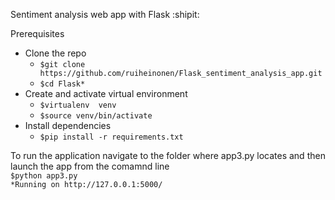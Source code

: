 Sentiment analysis web app with Flask :shipit:

Prerequisites
 - Clone the repo
   - `$git clone https://github.com/ruiheinonen/Flask_sentiment_analysis_app.git`
   - `$cd Flask*`
 - Create and activate virtual environment
   - `$virtualenv  venv`
   - `$source venv/bin/activate`
 - Install dependencies 
   - `$pip install -r requirements.txt`

To run the application navigate to the folder where app3.py locates and then launch the app from the comamnd line\
`$python app3.py`\
`*Running on http://127.0.0.1:5000/`
